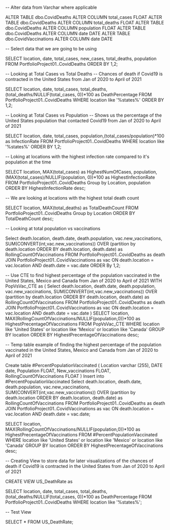 -- Alter data from Varchar where applicable

ALTER TABLE dbo.CovidDeaths
ALTER COLUMN total_cases FLOAT
ALTER TABLE dbo.CovidDeaths
ALTER COLUMN total_deaths FLOAT
ALTER TABLE dbo.CovidDeaths
ALTER COLUMN population FLOAT
ALTER TABLE dbo.CovidDeaths
ALTER COLUMN date DATE
ALTER TABLE dbo.CovidVaccinations
ALTER COLUMN date DATE

-- Select data that we are going to be using  

SELECT location, date, total_cases, new_cases, total_deaths, population
FROM PortfolioProject01..CovidDeaths
ORDER BY 1,2;

-- Looking at Total Cases vs Total Deaths
-- Chances of death if Covid19 is contracted in the United States from Jan of 2020 to April of 2021

SELECT location, date, total_cases, total_deaths,(total_deaths/NULLIF(total_cases, 0))*100 as DeathPercentage
FROM PortfolioProject01..CovidDeaths
WHERE location like '%states%'
ORDER BY 1,2;


-- Looking at Total Cases vs Population
-- Shows us the percentage of the United States population that contacted Covid19 from Jan of 2020 to April of 2021

SELECT location, date, total_cases, population,(total_cases/population)*100 as InfectionRate
FROM PortfolioProject01..CovidDeaths
WHERE location like '%states%'
ORDER BY 1,2;

-- Loking at locations with the highest infection rate compared to it's population at the time

SELECT location, MAX(total_cases) as HighestNumOfCases, population,(MAX(total_cases)/NULLIF(population, 0))*100 as HighestInfectionRate
FROM PortfolioProject01..CovidDeaths
Group by Location, population
ORDER BY HighestInfectionRate desc;

-- We are looking at locations with the highest total death count

SELECT location, MAX(total_deaths) as TotalDeathCount
FROM PortfolioProject01..CovidDeaths
Group by Location
ORDER BY TotalDeathCount desc;

-- Looking at total population vs vaccinations

Select death.location, death.date, death.population, vac.new_vaccinations,
SUM(CONVERT(int,vac.new_vaccinations)) OVER (partition by death.location ORDER BY death.location, death.date) as RollingCountOfVaccinations
FROM PortfolioProject01..CovidDeaths as death
JOIN PortfolioProject01..CovidVaccinations as vac
	ON death.location = vac.location
	AND death.date = vac.date
ORDER By 1,2;

-- Use CTE to find highest percentage of the population vaccinated in the United States, Mexico and Canada from Jan of 2020 to April of 2021
WITH PopVsVac_CTE as 
(
Select death.location, death.date, death.population, vac.new_vaccinations,
SUM(CONVERT(int,vac.new_vaccinations)) OVER (partition by death.location ORDER BY death.location, death.date) as RollingCountOfVaccinations
FROM PortfolioProject01..CovidDeaths as death
JOIN PortfolioProject01..CovidVaccinations as vac
	ON death.location = vac.location
	AND death.date = vac.date
)
SELECT location, MAX(RollingCountOfVaccinations/NULLIF(population,0))*100 as HighestPrecentageOfVaccinations
FROM PopVsVac_CTE
WHERE location like 'United States'
or location like 'Mexico'
or location like 'Canada'
GROUP BY location
ORDER BY HighestPrecentageOfVaccinations desc;

-- Temp table example of finding the highest percentage of the population vaccinated in the United States, Mexico and Canada from Jan of 2020 to April of 2021

Create table #PercentPopulationVaccinated
(
Location varchar (255),
DATE date,
Population FLOAT,
New_vaccinations FLOAT,
RollingCountOfVaccinations FLOAT
)
Insert into #PercentPopulationVaccinated
Select death.location, death.date, death.population, vac.new_vaccinations,
SUM(CONVERT(int,vac.new_vaccinations)) OVER (partition by death.location ORDER BY death.location, death.date) as RollingCountOfVaccinations
FROM PortfolioProject01..CovidDeaths as death
JOIN PortfolioProject01..CovidVaccinations as vac
	ON death.location = vac.location
	AND death.date = vac.date;

SELECT location, MAX(RollingCountOfVaccinations/NULLIF(population,0))*100 as HighestPrecentageOfVaccinations
FROM #PercentPopulationVaccinated
WHERE location like 'United States'
or location like 'Mexico'
or location like 'Canada'
GROUP BY location
ORDER BY HighestPrecentageOfVaccinations desc;

-- Creating View to store data for later visualizations of the chances of death if Covid19 is contracted in the United States from Jan of 2020 to April of 2021

CREATE VIEW US_DeathRate as

SELECT location, date, total_cases, total_deaths,(total_deaths/NULLIF(total_cases, 0))*100 as DeathPercentage
FROM PortfolioProject01..CovidDeaths
WHERE location like '%states%';

-- Test View

SELECT *
FROM US_DeathRate;
